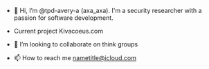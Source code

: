 - 👋 Hi, I’m @tpd-avery-a (axa_axa). I'm a security researcher with a passion for software development.

- Current project Kivacoeus.com

- 💞️ I’m looking to collaborate on think groups

- 📫 How to reach me nametitle@icloud.com

<!--- 
tpd-avery-a/tpd-avery-a is a ✨ special ✨ repository because its `README.md` (this file) appears on your GitHub profile.
You can click the Preview link to take a look at your changes.'
   
---> 
